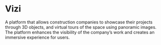 # Vizi

A platform that allows construction companies to showcase their projects through 3D objects, and virtual tours of the space using panoramic images. The platform enhances the visibility of the company’s work and creates an immersive experience for users.
